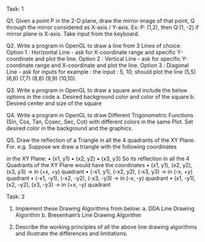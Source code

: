 Task: 1 
 
Q1. Given a point P in the 2-D plane, draw the mirror image of that point, Q through the mirror 
considered as X-axis / Y-axis. Ex: P: (1,2), then Q:(1, -2) if mirror plane is X-axis. Take input from the 
keyboard. 
 
Q2. Write a program in OpenGL to draw a line from 3 Lines of choice: 
       Option 1 : Horizontal Line - ask for X-coordinate range and specific Y-coordinate and plot the line. 
       Option 2 : Vertical Line - ask for specific Y-coordinate range and X-coordinate and plot the line. 
       Option 3 : Diagonal Line - ask for inputs for example : the input : 5, 10; should plot the line (5,5) (6,6) 
(7,7) (8,8) (9,9) (10,10). 
 
Q3. Write a program in OpenGL to draw a square and include the below options in the code 
      a. Desired background color and color of the square 
      b. Desired center and size of the square 
 
Q4. Write a program in OpenGL to draw Different Trigonometric Functions (Sin, Cos, Tan, Cosec, Sec, 
Cot) with different colors in the same Plot. Set desired color in the background and the graphics. 
 
Q5. Draw the reflection of a Triangle in all the 4 quadrants of the XY Plane. For. e.g.  Suppose we draw a 
triangle with the following coordinates  
 
in the XY Plane: 
• (x1, y1) 
• (x2, y2) 
• (x3, y3) 
So its reflection in all the 4 Quadrants of the XY Plane would have the coordinates 
• (x1, y1), (x2, y2), (x3, y3) -> in (+x, +y) quadrant 
• (-x1, y1), (-x2, y2), (-x3, y3) -> in (-x, +y) quadrant 
• (-x1, -y1), (-x2, -y2), (-x3, -y3) -> in (-x, -y) quadrant 
• (x1, -y1), (x2, -y2), (x3, -y3) -> in (+x, -y) quadrant 
 
 
Task: 2 
 
1. Implement these Drawing Algorithms from below: 
     a. DDA Line Drawing Algorithm 
     b. Bresenham’s Line Drawing Algorithm 
      
2. Describe the working principles of all the above line drawing algorithms and illustrate the differences 
and limitations. 